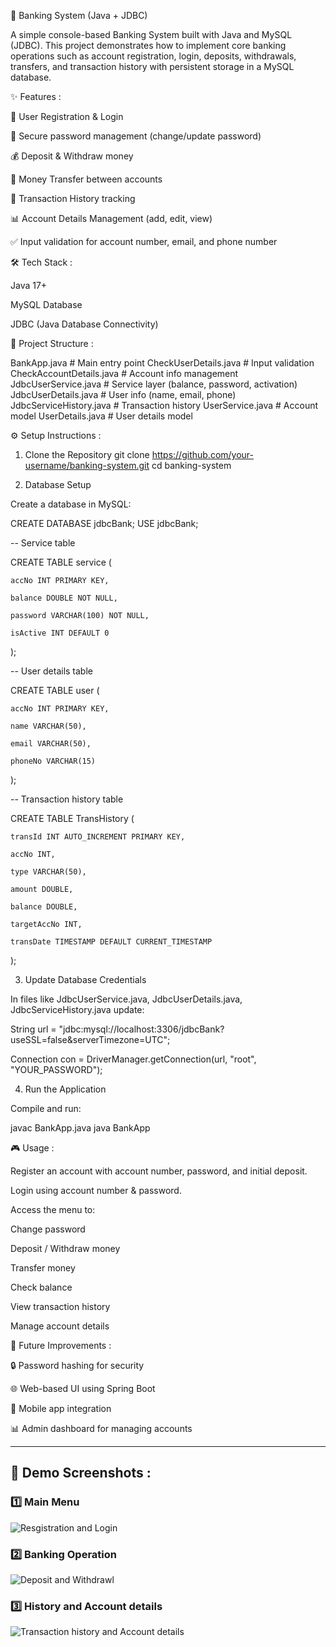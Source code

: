 🏦 Banking System (Java + JDBC)

A simple console-based Banking System built with Java and MySQL (JDBC).
This project demonstrates how to implement core banking operations such as account registration, login, deposits, withdrawals, transfers, and transaction history with persistent storage in a MySQL database.

✨ Features : 

👤 User Registration & Login

🔑 Secure password management (change/update password)

💰 Deposit & Withdraw money

🔄 Money Transfer between accounts

📜 Transaction History tracking

📊 Account Details Management (add, edit, view)

✅ Input validation for account number, email, and phone number


🛠️ Tech Stack : 

Java 17+

MySQL Database

JDBC (Java Database Connectivity)

📂 Project Structure :

BankApp.java             # Main entry point
CheckUserDetails.java    # Input validation
CheckAccountDetails.java # Account info management
JdbcUserService.java     # Service layer (balance, password, activation)
JdbcUserDetails.java     # User info (name, email, phone)
JdbcServiceHistory.java  # Transaction history
UserService.java         # Account model
UserDetails.java         # User details model

⚙️ Setup Instructions :

1. Clone the Repository
git clone https://github.com/your-username/banking-system.git
cd banking-system

2. Database Setup

Create a database in MySQL:

CREATE DATABASE jdbcBank;
USE jdbcBank;

-- Service table

CREATE TABLE service (

    accNo INT PRIMARY KEY,

    balance DOUBLE NOT NULL,

    password VARCHAR(100) NOT NULL,

    isActive INT DEFAULT 0

);

-- User details table

CREATE TABLE user (

    accNo INT PRIMARY KEY,

    name VARCHAR(50),

    email VARCHAR(50),

    phoneNo VARCHAR(15)

);

-- Transaction history table

CREATE TABLE TransHistory (

    transId INT AUTO_INCREMENT PRIMARY KEY,

    accNo INT,

    type VARCHAR(50),

    amount DOUBLE,

    balance DOUBLE,

    targetAccNo INT,

    transDate TIMESTAMP DEFAULT CURRENT_TIMESTAMP

);

3. Update Database Credentials

In files like JdbcUserService.java, JdbcUserDetails.java, JdbcServiceHistory.java update:

String url = "jdbc:mysql://localhost:3306/jdbcBank?useSSL=false&serverTimezone=UTC";

Connection con = DriverManager.getConnection(url, "root", "YOUR_PASSWORD");

4. Run the Application

Compile and run:

javac BankApp.java
java BankApp


🎮 Usage :

Register an account with account number, password, and initial deposit.

Login using account number & password.

Access the menu to:

Change password

Deposit / Withdraw money

Transfer money

Check balance

View transaction history

Manage account details


🚀 Future Improvements : 

🔒 Password hashing for security

🌐 Web-based UI using Spring Boot

📱 Mobile app integration

📊 Admin dashboard for managing accounts

---

## 📸 Demo Screenshots : 

### 1️⃣ Main Menu
![Resgistration and Login](images/Output_image_1.png)

### 2️⃣ Banking Operation
![Deposit and Withdrawl](images/Output_image_2.png)

### 3️⃣ History and Account details
![Transaction history and Account details](images/Output_image_3.png)
